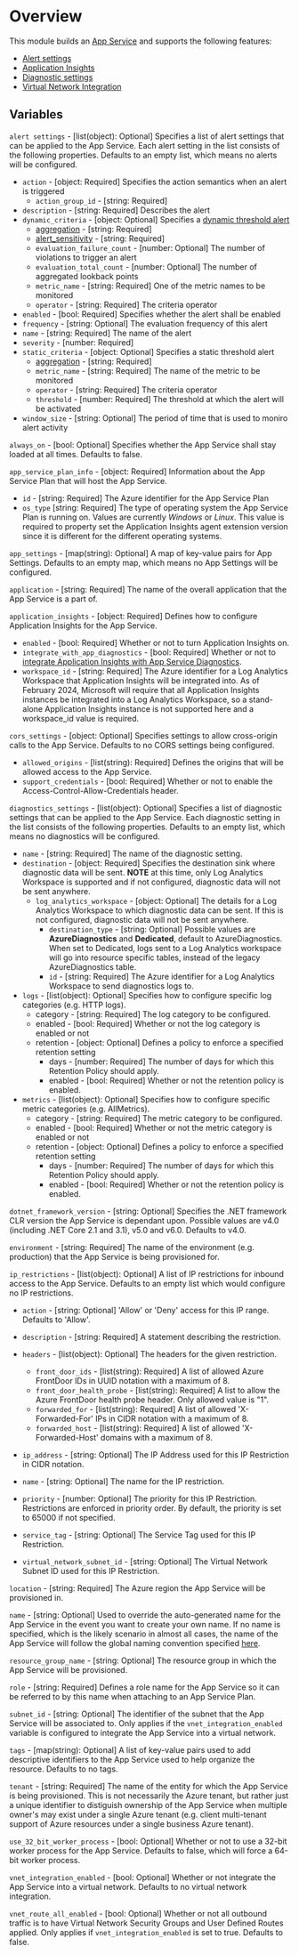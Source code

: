 # Overview

This module builds an [App Service](https://learn.microsoft.com/en-us/azure/app-service/overview) and supports the following features:

- [Alert settings](https://learn.microsoft.com/en-us/azure/azure-monitor/alerts/alerts-overview)
- [Application Insights](https://learn.microsoft.com/en-us/azure/azure-monitor/app/app-insights-overview?tabs=net)
- [Diagnostic settings](https://learn.microsoft.com/en-us/azure/azure-monitor/essentials/diagnostic-settings?tabs=portal)
- [Virtual Network Integration](https://learn.microsoft.com/en-us/azure/app-service/overview-vnet-integration)

## Variables

`alert settings` - [list(object): Optional] Specifies a list of alert settings that can be applied to the App Service. Each alert setting in the list consists of the following properties. Defaults to an empty list, which means no alerts will be configured.

- `action` - [object: Required] Specifies the action semantics when an alert is triggered
  - `action_group_id` - [string: Required]
- `description` - [string: Required] Describes the alert
- `dynamic_criteria` - [object: Optional] Specifies a [dynamic threshold alert](https://learn.microsoft.com/en-us/azure/azure-monitor/alerts/alerts-dynamic-thresholds)
  - [aggregation](https://learn.microsoft.com/en-us/azure/azure-monitor/essentials/metrics-aggregation-explained) - [string: Required]
  - [alert_sensitivity](https://learn.microsoft.com/en-us/azure/azure-monitor/alerts/alerts-create-new-alert-rule?tabs=metric) - [string: Required]
  - `evaluation_failure_count` - [number: Optional] The number of violations to trigger an alert
  - `evaluation_total_count` - [number: Optional] The number of aggregated lookback points
  - `metric_name` - [string: Required] One of the metric names to be monitored
  - `operator` - [string: Required] The criteria operator
- `enabled` - [bool: Required] Specifies whether the alert shall be enabled
- `frequency` - [string: Optional] The evaluation frequency of this alert
- `name` - [string: Required] The name of the alert
- `severity` - [number: Required]
- `static_criteria` - [object: Optional] Specifies a static threshold alert
  - [aggregation](https://learn.microsoft.com/en-us/azure/azure-monitor/essentials/metrics-aggregation-explained) - [string: Required]
  - `metric_name` - [string: Required] The name of the metric to be monitored
  - `operator` - [string: Required] The criteria operator
  - `threshold` - [number: Required] The threshold at which the alert will be activated
- `window_size` - [string: Optional] The period of time that is used to moniro alert activity

`always_on` - [bool: Optional] Specifies whether the App Service shall stay loaded at all times. Defaults to false.

`app_service_plan_info` - [object: Required] Information about the App Service Plan that will host the App Service.

- `id` - [string: Required] The Azure identifier for the App Service Plan
- `os_type` [string: Required] The type of operating system the App Service Plan is running on. Values are currently _Windows_ or _Linux_. This value is required to property set the Application Insights agent extension version since it is different for the different operating systems.

`app_settings` - [map(string): Optional] A map of key-value pairs for App Settings. Defaults to an empty map, which means no App Settings will be configured.

`application` - [string: Required] The name of the overall application that the App Service is a part of.

`application_insights` - [object: Required] Defines how to configure Application Insights for the App Service.

- `enabled` - [bool: Required] Whether or not to turn Application Insights on.
- `integrate_with_app_diagnostics` - [bool: Required] Whether or not to [integrate Application Insights with App Service Diagnostics](https://brightwavepartners.com/azure/appservice/diagnostics/2022/08/12/azure-appservice-ai-diagnostics-integration-using-terraform.html).
- `workspace_id` - [string: Required] The Azure identifier for a Log Analytics Workspace that Application Insights will be integrated into. As of February 2024, Microsoft will require that all Application Insights instances be integrated into a Log Analytics Workspace, so a stand-alone Application Insights instance is not supported here and a workspace_id value is required.

`cors_settings` - [object: Optional] Specifies settings to allow cross-origin calls to the App Service. Defaults to no CORS settings being configured.

- `allowed_origins` - [list(string): Required] Defines the origins that will be allowed access to the App Service.
- `support_credentials` - [bool: Required] Whether or not to enable the Access-Control-Allow-Credentials header.

`diagnostics_settings` - [list(object): Optional] Specifies a list of diagnostic settings that can be applied to the App Service. Each diagnostic setting in the list consists of the following properties. Defaults to an empty list, which means no diagnostics will be configured.

- `name` - [string: Required] The name of the diagnostic setting.
- `destination` - [object: Required] Specifies the destination sink where diagnostic data will be sent. **NOTE** at this time, only Log Analytics Workspace is supported and if not configured, diagnostic data will not be sent anywhere.
  - `log_analytics_workspace` - [object: Optional] The details for a Log Analytics Workspace to which diagnostic data can be sent. If this is not configured, diagnostic data will not be sent anywhere.
    - `destination_type` - [string: Optional] Possible values are **AzureDiagnostics** and **Dedicated**, default to AzureDiagnostics. When set to Dedicated, logs sent to a Log Analytics workspace will go into resource specific tables, instead of the legacy AzureDiagnostics table.
    - `id` - [string: Required] The Azure identifier for a Log Analytics Workspace to send diagnostics logs to.
- `logs` - [list(object): Optional] Specifies how to configure specific log categories (e.g. HTTP logs).
  - category - [string: Required] The log category to be configured.
  - enabled - [bool: Required] Whether or not the log category is enabled or not
  - retention - [object: Optional] Defines a policy to enforce a specified retention setting
    - days - [number: Required] The number of days for which this Retention Policy should apply.
    - enabled - [bool: Required] Whether or not the retention policy is enabled.
- `metrics` - [list(object): Optional] Specifies how to configure specific metric categories (e.g. AllMetrics).
  - category - [string: Required] The metric category to be configured.
  - enabled - [bool: Required] Whether or not the metric category is enabled or not
  - retention - [object: Optional] Defines a policy to enforce a specified retention setting
    - days - [number: Required] The number of days for which this Retention Policy should apply.
    - enabled - [bool: Required] Whether or not the retention policy is enabled.

`dotnet_framework_version` - [string: Optional] Specifies the .NET framework CLR version the App Service is dependant upon. Possible values are v4.0 (including .NET Core 2.1 and 3.1), v5.0 and v6.0. Defaults to v4.0.

`environment` - [string: Required] The name of the environment (e.g. production) that the App Service is being provisioned for.

`ip_restrictions` - [list(object): Optional] A list of IP restrictions for inbound access to the App Service. Defaults to an empty list which would configure no IP restrictions.

- `action` - [string: Optional] 'Allow' or 'Deny' access for this IP range. Defaults to 'Allow'.
- `description` - [string: Required] A statement describing the restriction.
- `headers` - [list(object): Optional] The headers for the given restriction.
  - `front_door_ids` - [list(string): Required] A list of allowed Azure FrontDoor IDs in UUID notation with a maximum of 8.
  - `front_door_health_probe` - [list(string): Required] A list to allow the Azure FrontDoor health probe header. Only allowed value is "1".
  - `forwarded_for` - [list(string): Required] A list of allowed 'X-Forwarded-For' IPs in CIDR notation with a maximum of 8.
  - `forwarded_host` - [list(string): Required] A list of allowed 'X-Forwarded-Host' domains with a maximum of 8.

- `ip_address` - [string: Optional] The IP Address used for this IP Restriction in CIDR notation.
- `name` - [string: Optional] The name for the IP restriction.
- `priority` - [number: Optional] The priority for this IP Restriction. Restrictions are enforced in priority order. By default, the priority is set to 65000 if not specified.
- `service_tag` - [string: Optional] The Service Tag used for this IP Restriction.
- `virtual_network_subnet_id` - [string: Optional] The Virtual Network Subnet ID used for this IP Restriction.

`location` - [string: Required] The Azure region the App Service will be provisioned in.

`name` - [string: Optional] Used to override the auto-generated name for the App Service in the event you want to create your own name. If no name is specified, which is the likely scenario in almost all cases, the name of the App Service will follow the global naming convention specified [here](../azure_naming_conventions.md).

`resource_group_name` - [string: Optional] The resource group in which the App Service will be provisioned.

`role` - [string: Required] Defines a role name for the App Service so it can be referred to by this name when attaching to an App Service Plan.

`subnet_id` - [string: Optional] The identifier of the subnet that the App Service will be associated to. Only applies if the `vnet_integration_enabled` variable is configured to integrate the App Service into a virtual network.

`tags` - [map(string): Optional] A list of key-value pairs used to add descriptive identifiers to the App Service used to help organize the resource. Defaults to no tags.

`tenant` - [string: Required] The name of the entity for which the App Service is being provisioned. This is not necessarily the Azure tenant, but rather just a unique identifier to distiguish ownership of the App Service when multiple owner's may exist under a single Azure tenant (e.g. client multi-tenant support of Azure resources under a single business Azure tenant).

`use_32_bit_worker_process` - [bool: Optional] Whether or not to use a 32-bit worker process for the App Service. Defaults to false, which will force a 64-bit worker process.

`vnet_integration_enabled` - [bool: Optional] Whether or not integrate the App Service into a virtual network. Defaults to no virtual network integration.

`vnet_route_all_enabled` - [bool: Optional] Whether or not all outbound traffic is to have Virtual Network Security Groups and User Defined Routes applied. Only applies if `vnet_integration_enabled` is set to true. Defaults to false.
